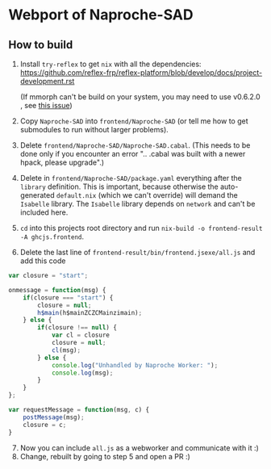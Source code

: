# Webport of Naproche-SAD

## How to build

 1. Install `try-reflex` to get `nix` with all the dependencies:
    https://github.com/reflex-frp/reflex-platform/blob/develop/docs/project-development.rst
    
    (If mmorph can't be build on your system, you may need to use v0.6.2.0 
    , see [this issue](https://github.com/reflex-frp/reflex-platform/issues/717))

 2. Copy `Naproche-SAD` into `frontend/Naproche-SAD`
    (or tell me how to get submodules to run without larger problems).
 3. Delete `frontend/Naproche-SAD/Naproche-SAD.cabal`.
    (This needs to be done only if you encounter an error ".. .cabal was built with a newer hpack, please upgrade".)
 4. Delete in `frontend/Naproche-SAD/package.yaml` everything after the `library` definition.
    This is important, because otherwise the auto-generated `default.nix` (which we can't override)
    will demand the `Isabelle` library. The `Isabelle` library depends on `network` and can't be included here.
 5. `cd` into this projects root directory and run `nix-build -o frontend-result -A ghcjs.frontend`.
 6. Delete the last line of `frontend-result/bin/frontend.jsexe/all.js` and add this code

```javascript
var closure = "start";

onmessage = function(msg) {
    if(closure === "start") {
        closure = null;
        h$main(h$mainZCZCMainzimain);
    } else {
        if(closure !== null) {
            var cl = closure
            closure = null;
            cl(msg);
        } else {
            console.log("Unhandled by Naproche Worker: ");
            console.log(msg);
        }
    }
};

var requestMessage = function(msg, c) {
    postMessage(msg);
    closure = c;
}
```

  7. Now you can include `all.js` as a webworker and communicate with it :)
  8. Change, rebuilt by going to step 5 and open a PR :)
